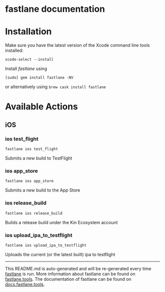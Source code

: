 fastlane documentation
================
# Installation

Make sure you have the latest version of the Xcode command line tools installed:

```
xcode-select --install
```

Install _fastlane_ using
```
[sudo] gem install fastlane -NV
```
or alternatively using `brew cask install fastlane`

# Available Actions
## iOS
### ios test_flight
```
fastlane ios test_flight
```
Submits a new build to TestFlight
### ios app_store
```
fastlane ios app_store
```
Submits a new build to the App Store
### ios release_build
```
fastlane ios release_build
```
Builds a release build under the Kin Ecosystem account
### ios upload_ipa_to_testflight
```
fastlane ios upload_ipa_to_testflight
```
Uploads the current (or the latest built) ipa to testflight

----

This README.md is auto-generated and will be re-generated every time [fastlane](https://fastlane.tools) is run.
More information about fastlane can be found on [fastlane.tools](https://fastlane.tools).
The documentation of fastlane can be found on [docs.fastlane.tools](https://docs.fastlane.tools).
